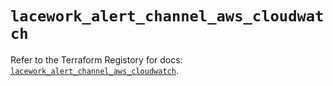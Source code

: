 # `lacework_alert_channel_aws_cloudwatch`

Refer to the Terraform Registory for docs: [`lacework_alert_channel_aws_cloudwatch`](https://registry.terraform.io/providers/lacework/lacework/1.15.0/docs/resources/alert_channel_aws_cloudwatch).
